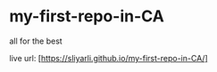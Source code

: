 # my-first-repo-in-CA
all for the best


live url: [https://sliyarli.github.io/my-first-repo-in-CA/]